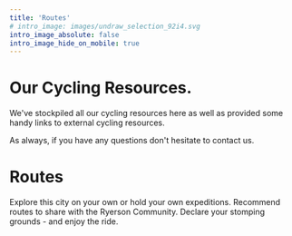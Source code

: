 ```yaml
---
title: 'Routes'
# intro_image: images/undraw_selection_92i4.svg
intro_image_absolute: false
intro_image_hide_on_mobile: true
---
```


# Our Cycling Resources.

We've stockpiled all our cycling resources here as well as provided some handy
links to external cycling resources.

As always, if you have any questions don't hesitate to contact us.
# Routes

Explore this city on your own or hold your own expeditions. Recommend routes to share with the Ryerson Community. Declare your stomping grounds - and enjoy the ride.
